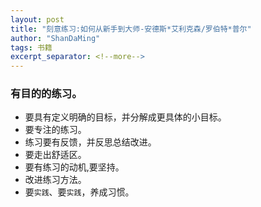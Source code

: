 ```yaml
---
layout: post
title: "刻意练习:如何从新手到大师-安德斯*艾利克森/罗伯特*普尔"
author: "ShanDaMing"
tags: 书籍
excerpt_separator: <!--more-->
---
```


### 有目的的练习。
* 要具有定义明确的目标，并分解成更具体的小目标。
* 要专注的练习。
* 练习要有反馈，并反思总结改进。
* 要走出舒适区。
* 要有练习的动机,要坚持。
* 改进练习方法。
* 要`实践`、要`实践`，养成习惯。
